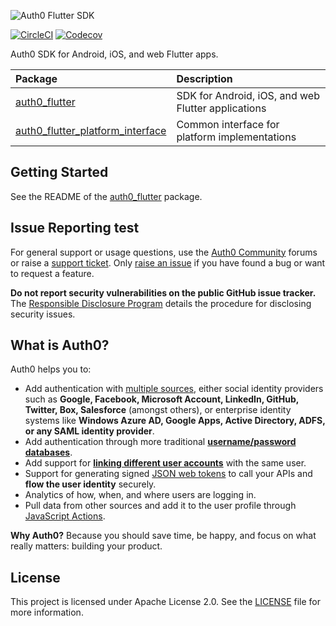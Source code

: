 ![Auth0 Flutter SDK](https://cdn.auth0.com/website/sdks/banners/flutter-banner.png)

[![CircleCI](https://img.shields.io/circleci/build/github/auth0/auth0-flutter)](https://circleci.com/gh/auth0/auth0-flutter)
[![Codecov](https://codecov.io/gh/auth0/auth0-flutter/branch/main/graph/badge.svg)](https://codecov.io/gh/auth0/auth0-flutter)

Auth0 SDK for Android, iOS, and web Flutter apps.

| Package                                                                       | Description                                        |
| :---------------------------------------------------------------------------- | :------------------------------------------------- |
| [auth0_flutter](./auth0_flutter#readme)                                       | SDK for Android, iOS, and web Flutter applications |
| [auth0_flutter_platform_interface](./auth0_flutter_platform_interface#readme) | Common interface for platform implementations      |

## Getting Started

See the README of the [auth0_flutter](./auth0_flutter#readme) package.

## Issue Reporting test

For general support or usage questions, use the [Auth0 Community](https://community.auth0.com/c/help/6) forums or raise a [support ticket](https://support.auth0.com/). Only [raise an issue](https://github.com/auth0/auth0-flutter/issues) if you have found a bug or want to request a feature.

**Do not report security vulnerabilities on the public GitHub issue tracker.** The [Responsible Disclosure Program](https://auth0.com/responsible-disclosure-policy) details the procedure for disclosing security issues.

## What is Auth0?

Auth0 helps you to:

- Add authentication with [multiple sources](https://auth0.com/docs/authenticate/identity-providers), either social identity providers such as **Google, Facebook, Microsoft Account, LinkedIn, GitHub, Twitter, Box, Salesforce** (amongst others), or enterprise identity systems like **Windows Azure AD, Google Apps, Active Directory, ADFS, or any SAML identity provider**.
- Add authentication through more traditional **[username/password databases](https://auth0.com/docs/authenticate/database-connections/custom-db)**.
- Add support for **[linking different user accounts](https://auth0.com/docs/manage-users/user-accounts/user-account-linking)** with the same user.
- Support for generating signed [JSON web tokens](https://auth0.com/docs/secure/tokens/json-web-tokens) to call your APIs and **flow the user identity** securely.
- Analytics of how, when, and where users are logging in.
- Pull data from other sources and add it to the user profile through [JavaScript Actions](https://auth0.com/docs/customize/actions).

**Why Auth0?** Because you should save time, be happy, and focus on what really matters: building your product.

## License

This project is licensed under Apache License 2.0. See the [LICENSE](LICENSE) file for more information.

